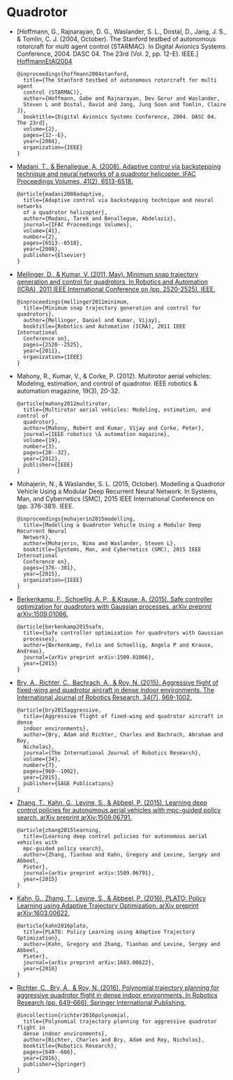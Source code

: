 # Quadrotor

- [Hoffmann, G., Rajnarayan, D. G., Waslander, S. L., Dostal, D., Jang, 
  J. S., & Tomlin, C. J. (2004, October). The Stanford testbed of autonomous 
  rotorcraft for multi agent control (STARMAC). In Digital Avionics Systems 
  Conference, 2004. DASC 04. The 23rd (Vol. 2, pp. 12-E). IEEE.]
  [HoffmannEtAl2004]

  ```
  @inproceedings{hoffmann2004stanford,
    title={The Stanford testbed of autonomous rotorcraft for multi agent 
    control (STARMAC)},
    author={Hoffmann, Gabe and Rajnarayan, Dev Gorur and Waslander, 
    Steven L and Dostal, David and Jang, Jung Soon and Tomlin, Claire J},
    booktitle={Digital Avionics Systems Conference, 2004. DASC 04. The 23rd},
    volume={2},
    pages={12--E},
    year={2004},
    organization={IEEE}
  }
  ```

- [Madani, T., & Benallegue, A. (2008). Adaptive control via backstepping 
  technique and neural networks of a quadrotor helicopter. IFAC Proceedings 
  Volumes, 41(2), 6513-6518.][MadaniBenallegue2008]

  ```
  @article{madani2008adaptive,
    title={Adaptive control via backstepping technique and neural networks 
    of a quadrotor helicopter},
    author={Madani, Tarek and Benallegue, Abdelaziz},
    journal={IFAC Proceedings Volumes},
    volume={41},
    number={2},
    pages={6513--6518},
    year={2008},
    publisher={Elsevier}
  }
  ```
  
- [Mellinger, D., & Kumar, V. (2011, May). Minimum snap trajectory generation
  and control for quadrotors. In Robotics and Automation (ICRA), 2011 IEEE
  International Conference on (pp. 2520-2525). IEEE.][MellingerKumar2011]

  ```
  @inproceedings{mellinger2011minimum,
    title={Minimum snap trajectory generation and control for quadrotors},
    author={Mellinger, Daniel and Kumar, Vijay},
    booktitle={Robotics and Automation (ICRA), 2011 IEEE International
    Conference on},
    pages={2520--2525},
    year={2011},
    organization={IEEE}
  }
  ```

- Mahony, R., Kumar, V., & Corke, P. (2012). Multirotor aerial vehicles:
  Modeling, estimation, and control of quadrotor. IEEE robotics & automation
  magazine, 19(3), 20-32.
  
  ```
  @article{mahony2012multirotor,
    title={Multirotor aerial vehicles: Modeling, estimation, and control of
    quadrotor},
    author={Mahony, Robert and Kumar, Vijay and Corke, Peter},
    journal={IEEE robotics \& automation magazine},
    volume={19},
    number={3},
    pages={20--32},
    year={2012},
    publisher={IEEE}
  }
  ```
  
- Mohajerin, N., & Waslander, S. L. (2015, October). Modelling a Quadrotor
  Vehicle Using a Modular Deep Recurrent Neural Network. In Systems, Man, and
  Cybernetics (SMC), 2015 IEEE International Conference on (pp. 376-381). IEEE.

  ```
  @inproceedings{mohajerin2015modelling,
    title={Modelling a Quadrotor Vehicle Using a Modular Deep Recurrent Neural
    Network},
    author={Mohajerin, Nima and Waslander, Steven L},
    booktitle={Systems, Man, and Cybernetics (SMC), 2015 IEEE International
    Conference on},
    pages={376--381},
    year={2015},
    organization={IEEE}
  }
  ```
  
- [Berkenkamp, F., Schoellig, A. P., & Krause, A. (2015). Safe controller
  optimization for quadrotors with Gaussian processes. arXiv preprint
  arXiv:1509.01066.][BerkenkampEtAl2015]

  ```
  @article{berkenkamp2015safe,
    title={Safe controller optimization for quadrotors with Gaussian
    processes},
    author={Berkenkamp, Felix and Schoellig, Angela P and Krause, Andreas},
    journal={arXiv preprint arXiv:1509.01066},
    year={2015}
  }
  ```

- [Bry, A., Richter, C., Bachrach, A., & Roy, N. (2015). Aggressive flight of
  fixed-wing and quadrotor aircraft in dense indoor environments. The
  International Journal of Robotics Research, 34(7), 969-1002.][BryEtAl2015]

  ```
  @article{bry2015aggressive,
    title={Aggressive flight of fixed-wing and quadrotor aircraft in dense
    indoor environments},
    author={Bry, Adam and Richter, Charles and Bachrach, Abraham and Roy,
    Nicholas},
    journal={The International Journal of Robotics Research},
    volume={34},
    number={7},
    pages={969--1002},
    year={2015},
    publisher={SAGE Publications}
  }
  ```

- [Zhang, T., Kahn, G., Levine, S., & Abbeel, P. (2015). Learning deep control
  policies for autonomous aerial vehicles with mpc-guided policy search. arXiv
  preprint arXiv:1509.06791.][ZhangEtAl2015]

  ```
  @article{zhang2015learning,
    title={Learning deep control policies for autonomous aerial vehicles with
    mpc-guided policy search},
    author={Zhang, Tianhao and Kahn, Gregory and Levine, Sergey and Abbeel,
    Pieter},
    journal={arXiv preprint arXiv:1509.06791},
    year={2015}
  }
  ```
  
- [Kahn, G., Zhang, T., Levine, S., & Abbeel, P. (2016). PLATO: Policy Learning
  using Adaptive Trajectory Optimization. arXiv preprint
  arXiv:1603.00622.][KahnEtAl2016]

  ```
  @article{kahn2016plato,
    title={PLATO: Policy Learning using Adaptive Trajectory Optimization},
    author={Kahn, Gregory and Zhang, Tianhao and Levine, Sergey and Abbeel,
    Pieter},
    journal={arXiv preprint arXiv:1603.00622},
    year={2016}
  }
  ```
  
- [Richter, C., Bry, A., & Roy, N. (2016). Polynomial trajectory planning for
  aggressive quadrotor flight in dense indoor environments. In Robotics
  Research (pp. 649-666). Springer International Publishing.][RichterRoy2016]

  ```
  @incollection{richter2016polynomial,
    title={Polynomial trajectory planning for aggressive quadrotor flight in
    dense indoor environments},
    author={Richter, Charles and Bry, Adam and Roy, Nicholas},
    booktitle={Robotics Research},
    pages={649--666},
    year={2016},
    publisher={Springer}
  }
  ```
  
  
[HoffmannEtAl2004]: https://people.eecs.berkeley.edu/~tomlin/papers/conferences/hrwdjt04_dasc.pdf
[MadaniBenallegue2008]: http://www.nt.ntnu.no/users/skoge/prost/proceedings/ifac2008/data/papers/1353.pdf
[MellingerKumar2011]: http://www-personal.acfr.usyd.edu.au/spns/cdm/papers/Mellinger.pdf
[BerkenkampEtAl2015]: http://www.dynsyslab.org/wp-content/papercite-data/pdf/berkenkamp-icra16.pdf
[BryEtAl2015]: https://groups.csail.mit.edu/rrg/papers/BryIJRR15.pdf
[ZhangEtAl2015]: https://arxiv.org/pdf/1509.06791v2.pdf
[KahnEtAl2016]: https://arxiv.org/pdf/1603.00622.pdf
[RichterRoy2016]: https://www.semanticscholar.org/paper/Polynomial-Trajectory-Planning-for-Aggressive-Richter-Bry/2376078d13761387cabb933798b93a706c2ea7ef/pdf

